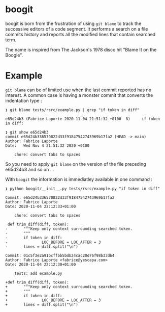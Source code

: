 # boogit

boogit is born from the frustration of using `git blame` to track the successive 
editors of a code segment.
It performs a search on a file commits history and reports all the
modified lines that contain searched term.

The name is inspired from The Jackson's 1978 disco hit "Blame It on the Boogie".

# Example

`git blame` can be of limited use when the last commit reported has no interest.
A common case is having a monster commit that converts the indentation type :

~~~
❯ git blame tests/rsrc/example.py | grep "if token in diff"

e65d24b3 (Fabrice Laporte 2020-11-04 21:51:32 +0100  8)     if token in diff:

❯ git show e65d24b3
commit e65d24b336570822d33f91847542743969b17fa2 (HEAD -> main)
Author: Fabrice Laporte
Date:   Wed Nov 4 21:51:32 2020 +0100

    chore: convert tabs to spaces
~~~

So you need to apply `git blame` on the version of the file preceding e65d24b3 and so on ...

With `boogit` the information is immediatley available in one command :

~~~
❯ python boogit/__init__.py tests/rsrc/example.py "if token in diff"

Commit: e65d24b336570822d33f91847542743969b17fa2
Author: Fabrice Laporte
Date: 2020-11-04 22:12:33+01:00

    chore: convert tabs to spaces

 def trim_diff(diff, token):
-       """Keep only context surrounding searched token.
-       """
-       if token in diff:
-               LOC_BEFORE = LOC_AFTER = 3
-       lines = diff.split("\n")

Commit: 01c5f3e2a91bcffbb5bdb24cac20d76f98b33db4
Author: Fabrice Laporte <fabrice@yescapa.com>
Date: 2020-11-04 22:12:30+01:00

    tests: add example.py

+def trim_diff(diff, token):
+       """Keep only context surrounding searched token.
+       """
+       if token in diff:
+               LOC_BEFORE = LOC_AFTER = 3
+       lines = diff.split("\n")
~~~
